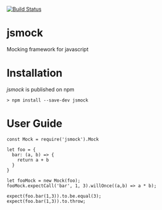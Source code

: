 [![Build Status](https://travis-ci.org/kcwiakala/jsmock.svg?branch=master)](https://travis-ci.org/kcwiakala/jsmock)

# jsmock
Mocking framework for javascript

# Installation
*jsmock* is published on npm 

    > npm install --save-dev jsmock

# User Guide

    const Mock = require('jsmock').Mock

    let foo = {
      bar: (a, b) => {
        return a + b
      }
    }

    let fooMock = new Mock(foo);
    fooMock.expectCall('bar', 1, 3).willOnce((a,b) => a * b);

    expect(foo.bar(1,3)).to.be.equal(3);
    expect(foo.bar(1,3)).to.throw;
